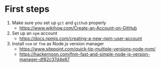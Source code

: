 # First steps

1. Make sure you set up `git` and `github` properly
   - https://www.wikihow.com/Create-an-Account-on-GitHub
2. Set up an `npm` account
   - https://docs.npmjs.com/creating-a-new-npm-user-account
3. Install `nvm` or `fnm` as Node.js version manager
   - https://www.sitepoint.com/quick-tip-multiple-versions-node-nvm/
   - https://hackernoon.com/fnm-fast-and-simple-node-js-version-manager-df82c37d4e87
